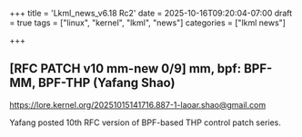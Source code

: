 +++
title = 'Lkml_news_v6.18 Rc2'
date = 2025-10-16T09:20:04-07:00
draft = true
tags = ["linux", "kernel", "lkml", "news"]
categories = ["lkml news"]

+++

[RFC PATCH v10 mm-new 0/9] mm, bpf: BPF-MM, BPF-THP (Yafang Shao)
-----------------------------------------------------------------

https://lore.kernel.org/20251015141716.887-1-laoar.shao@gmail.com

Yafang posted 10th RFC version of BPF-based THP control patch series.
